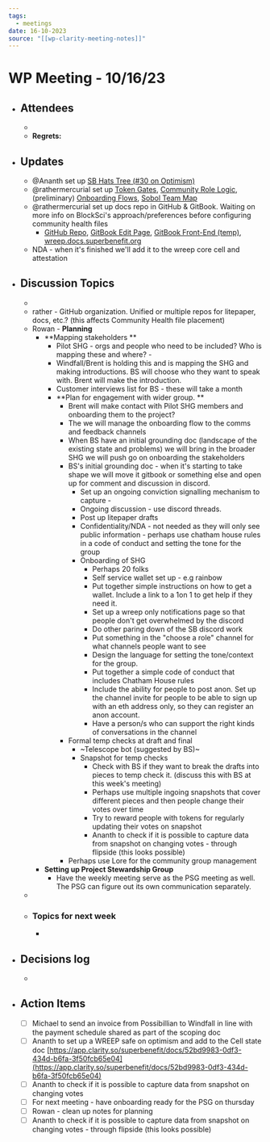 ```yaml
---
tags:
  - meetings
date: 16-10-2023
source: "[[wp-clarity-meeting-notes]]"
---
```


# WP Meeting - **10/16/23**

- ## Attendees
	-  
	- **Regrets:** 
- ## **Updates**
	- @Ananth set up [SB Hats Tree (#30 on Optimism)](https://app.hatsprotocol.xyz/trees/10/30)
	- @rathermercurial set up [Token Gates](https://cc.collab.land/dashboard/874697948838101092/tgrs), [Community Role Logic](https://cc.collab.land/dashboard/874697948838101092/role-composition), (preliminary) [Onboarding Flows](https://mee6.xyz/en/dashboard/874697948838101092/automations), [Sobol Team Map](https://sobol.io/d/superbenefit/team/VKJgLwRWQN/overview)
	- @rathermercurial set up docs repo in GitHub & GitBook. Waiting on more info on BlockSci's approach/preferences before configuring community health files
		- [GitHub Repo](https://github.com/superbenefit/WREEP-docs), [GitBook Edit Page](https://app.gitbook.com/o/q4gQGqoLDMSfeK1Ur4jL/s/Hqn2HJt3kMFOCpAff1rC/), [GitBook Front-End (temp)](https://superbenefit.gitbook.io/wreep-community-docs/), [wreep.docs.superbenefit.org](https://wreep.docs.superbenefit.org)
	- NDA - when it's finished we'll add it to the wreep core cell and attestation 
- ## Discussion Topics
	- 
	- rather - GitHub organization. Unified or multiple repos for litepaper, docs, etc.? (this affects Community Health file placement)
	- Rowan - **Planning** 
		- **Mapping stakeholders **
			- Pilot SHG - orgs and people who need to be included? Who is mapping these and where? - 
			- Windfall/Brent is holding this and is mapping the SHG and making introductions. BS will choose who they want to speak with. Brent will make the introduction. 
			- Customer interviews list for BS - these will take a month
			- **Plan for engagement with wider group. **
				- Brent will make contact with Pilot SHG members and onboarding them to the project?
				- The we will manage the onboarding flow to the comms and feedback channels
				- When BS have an initial grounding doc (landscape of the existing state and problems) we will bring in the broader SHG we will push go on onboarding the stakeholders 
				- BS's initial grounding doc - when it's starting to take shape we will move it gitbook or something else and open up for comment and discussion in discord. 
					- Set up an ongoing conviction signalling mechanism to capture - 
					- Ongoing discussion - use discord threads. 
					- Post up litepaper drafts 
					- Confidentiality/NDA - not needed as they will only see public information - perhaps use chatham house rules in a code of conduct and setting the tone for the group
					- Onboarding of SHG
						- Perhaps 20 folks 
						- Self service wallet set up - e.g rainbow
						- Put together simple instructions on how to get a wallet. Include a link to a 1on 1 to get help if they need it. 
						- Set up a wreep only notifications page so that people don't get overwhelmed by the discord
						- Do other paring down of the SB discord work
						- Put something in the "choose a role" channel for what channels people want to see 
						- Design the language for setting the tone/context for the group. 
						- Put together a simple code of conduct that includes Chatham House rules
						- Include the ability for people to post anon. Set up the channel invite for people to be able to sign up with an eth address only, so they can register an anon account. 
						- Have a person/s who can support the right kinds of conversations in the channel
				- Formal temp checks at draft and final
					- ~Telescope bot (suggested by BS)~
					- Snapshot for temp checks
						- Check with BS if they want to break the drafts into pieces to temp check it. (discuss this with BS at this week's meeting)
						- Perhaps use multiple ingoing snapshots that cover different pieces and then people change their votes over time
						- Try to reward people with tokens for regularly updating their votes on snapshot
						- Ananth to check if it is possible to capture data from snapshot on changing votes - through flipside (this looks possible)
				- Perhaps use Lore for the community group management
		- **Setting up Project Stewardship Group**
			- Have the weekly meeting serve as the PSG meeting as well. The PSG can figure out its own communication separately.  
	- 
	- ### Topics for next week
		- 
- ## Decisions log
	- 
- ## Action Items
	- [ ] Michael to send an invoice from Possibillian to Windfall in line with the payment schedule shared as part of the scoping doc
	- [ ] Ananth to set up a WREEP safe on optimism and add to the Cell state doc [https://app.clarity.so/superbenefit/docs/52bd9983-0df3-434d-b6fa-3f50fcb65e04](https://app.clarity.so/superbenefit/docs/52bd9983-0df3-434d-b6fa-3f50fcb65e04) 
	- [ ] Ananth to check if it is possible to capture data from snapshot on changing votes
	- [ ] For next meeting - have onboarding ready for the PSG on thursday 
	- [ ] Rowan - clean up notes for planning 
	- [ ] Ananth to check if it is possible to capture data from snapshot on changing votes - through flipside (this looks possible)